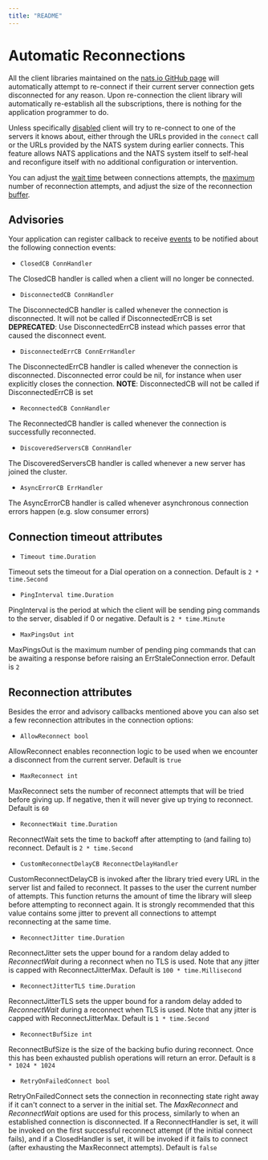 ```yaml
---
title: "README"
---
```

# Automatic Reconnections

All the client libraries maintained on the [nats.io GitHub page](https://github.com/nats-io) will automatically attempt to re-connect if their current server connection gets disconnected for any reason. Upon re-connection the client library will automatically re-establish all the subscriptions, there is nothing for the application programmer to do.

Unless specifically [disabled](disable) client will try to re-connect to one of the servers it knows about, either through the URLs provided in the `connect` call or the URLs provided by the NATS system during earlier connects. This feature allows NATS applications and the NATS system itself to self-heal and reconfigure itself with no additional configuration or intervention.

You can adjust the [wait time](wait) between connections attempts, the [maximum](max) number of reconnection attempts, and adjust the size of the reconnection [buffer](buffer).
## Advisories

Your application can register callback to receive [events](events) to be notified about the following connection events:

* `ClosedCB ConnHandler`

The ClosedCB handler is called when a client will no longer be connected.

* `DisconnectedCB ConnHandler`

The DisconnectedCB handler is called whenever the connection is disconnected. It will not be called if DisconnectedErrCB is set
**DEPRECATED**: Use DisconnectedErrCB instead which passes error that caused the disconnect event.

* `DisconnectedErrCB ConnErrHandler`

The DisconnectedErrCB handler is called whenever the connection is disconnected. Disconnected error could be nil, for instance when user explicitly closes the connection.
**NOTE**: DisconnectedCB will not be called if DisconnectedErrCB is set

* `ReconnectedCB ConnHandler`

The ReconnectedCB handler is called whenever the connection is successfully reconnected.

* `DiscoveredServersCB ConnHandler`

The DiscoveredServersCB handler is called whenever a new server has joined the cluster. 

* `AsyncErrorCB ErrHandler`
  
The AsyncErrorCB handler is called whenever asynchronous connection errors happen (e.g. slow consumer errors)

## Connection timeout attributes

* `Timeout time.Duration`

Timeout sets the timeout for a Dial operation on a connection. Default is `2 * time.Second`
	
* `PingInterval time.Duration`

PingInterval is the period at which the client will be sending ping commands to the server, disabled if 0 or negative. Default is `2 * time.Minute`

* `MaxPingsOut int`

MaxPingsOut is the maximum number of pending ping commands that can be awaiting a response before raising an ErrStaleConnection error. Default is `2`

## Reconnection attributes

Besides the error and advisory callbacks mentioned above you can also set a few reconnection attributes in the connection options:

* `AllowReconnect bool`

AllowReconnect enables reconnection logic to be used when we encounter a disconnect from the current server. Default is `true`

* `MaxReconnect int`

MaxReconnect sets the number of reconnect attempts that will be tried before giving up. If negative, then it will never give up trying to reconnect. Default is `60`

* `ReconnectWait time.Duration`

ReconnectWait sets the time to backoff after attempting to (and failing to) reconnect. Default is `2 * time.Second`

* `CustomReconnectDelayCB ReconnectDelayHandler`
  
CustomReconnectDelayCB is invoked after the library tried every URL in the server list and failed to reconnect. It passes to the user the current number of attempts. This function returns the amount of time the library will sleep before attempting to reconnect again. It is strongly recommended that this value contains some jitter to prevent all connections to attempt reconnecting at the same time.

* `ReconnectJitter time.Duration`
  
ReconnectJitter sets the upper bound for a random delay added to *ReconnectWait* during a reconnect when no TLS is used. Note that any jitter is capped with ReconnectJitterMax. Default is `100 * time.Millisecond`

* `ReconnectJitterTLS time.Duration`

ReconnectJitterTLS sets the upper bound for a random delay added to *ReconnectWait* during a reconnect when TLS is used. Note that any jitter is capped with ReconnectJitterMax. Default is `1 * time.Second`

* `ReconnectBufSize int`

ReconnectBufSize is the size of the backing bufio during reconnect. Once this has been exhausted publish operations will return an error. Default is `8 * 1024 * 1024`

* `RetryOnFailedConnect bool`

RetryOnFailedConnect sets the connection in reconnecting state right away if it can't connect to a server in the initial set. The *MaxReconnect* and *ReconnectWait* options are used for this process, similarly to when an established connection is disconnected. If a ReconnectHandler is set, it will be invoked on the first successful reconnect attempt (if the initial connect fails), and if a ClosedHandler is set, it will be invoked if it fails to connect (after exhausting the MaxReconnect attempts). Default is `false`